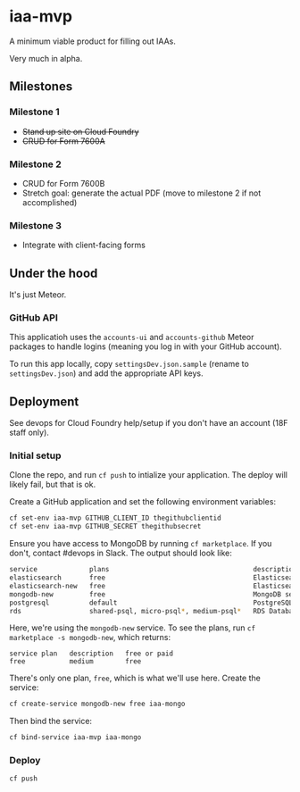 # iaa-mvp

A minimum viable product for filling out IAAs.

Very much in alpha.

## Milestones

### Milestone 1

- ~~Stand up site on Cloud Foundry~~
- ~~CRUD for Form 7600A~~

### Milestone 2

- CRUD for Form 7600B
- Stretch goal: generate the actual PDF (move to milestone 2 if not accomplished)

### Milestone 3

- Integrate with client-facing forms

## Under the hood

It's just Meteor.

### GitHub API

This applicatioh uses the `accounts-ui` and `accounts-github` Meteor packages to handle logins (meaning you log in with your GitHub account). 

To run this app locally, copy `settingsDev.json.sample` (rename to `settingsDev.json`) and add the appropriate API keys.

## Deployment

See devops for Cloud Foundry help/setup if you don't have an account (18F staff only).

### Initial setup

Clone the repo, and run `cf push` to intialize your application. The deploy will likely fail, but that is ok.

Create a GitHub application and set the following environment variables:

```bash
cf set-env iaa-mvp GITHUB_CLIENT_ID thegithubclientid
cf set-env iaa-mvp GITHUB_SECRET thegithubsecret
```

Ensure you have access to MongoDB by running `cf marketplace`. If you don't, contact #devops in Slack. The output should look like:

```bash
service             plans                                    description   
elasticsearch       free                                     Elasticsearch search service   
elasticsearch-new   free                                     Elasticsearch 1.5 service for application development and testing   
mongodb-new         free                                     MongoDB service for application development and testing   
postgresql          default                                  PostgreSQL database   
rds                 shared-psql, micro-psql*, medium-psql*   RDS Database Broker   
```

Here, we're using the `mongodb-new` service. To see the plans, run `cf marketplace -s mongodb-new`, which returns:

```
service plan   description   free or paid   
free           medium        free   
```

There's only one plan, `free`, which is what we'll use here. Create the service:

```bash
cf create-service mongodb-new free iaa-mongo
```

Then bind the service:

```bash
cf bind-service iaa-mvp iaa-mongo
```

### Deploy

```bash
cf push
```



